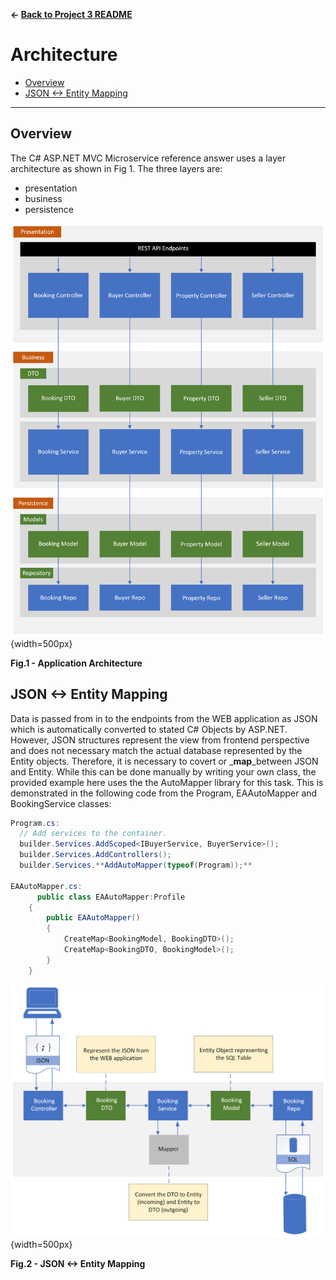 **&larr; [Back to Project 3 README](../README.md)**
# Architecture

<!-- TOC -->
  * [Overview](#overview)
  * [JSON <-> Entity Mapping](#json-entity-mapping)
<!-- TOC -->
---
## Overview

The C# ASP.NET MVC Microservice reference answer uses a layer architecture as shown in Fig 1.  The three layers are:
- presentation
- business
- persistence

![](./images/ASP.NET_MVC_Layers.png){width=500px}
<figcaption><b>Fig.1 - Application Architecture </b></figcaption>

## JSON <-> Entity Mapping
Data is passed from in to the endpoints from the WEB application as JSON which is automatically converted to stated C# Objects by ASP.NET.  However, JSON structures represent the view from frontend perspective and does not necessary match the actual database represented by the Entity objects.  Therefore, it is necessary to covert or _**map**_between JSON and Entity.  While this can be done manually by writing your own class, the provided example here uses the the AutoMapper library for this task.  This is demonstrated in the following code from the Program, EAAutoMapper and BookingService classes:

```C#
Program.cs:
  // Add services to the container.
  builder.Services.AddScoped<IBuyerService, BuyerService>();
  builder.Services.AddControllers();
  builder.Services.**AddAutoMapper(typeof(Program));**

EAAutoMapper.cs:
      public class EAAutoMapper:Profile
    {
        public EAAutoMapper()
        {
            CreateMap<BookingModel, BookingDTO>();
            CreateMap<BookingDTO, BookingModel>();
        }
    }
```
![](./images/Mapping.png){width=500px}
<figcaption><b>Fig.2 - JSON <-> Entity Mapping </b></figcaption>

